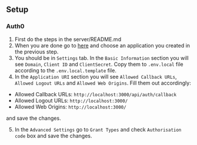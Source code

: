 ## Setup

### Auth0

1. First do the steps in the server/README.md
2. When you are done go to [here](https://manage.auth0.com/#/applications) and choose an application you created in the previous step.
3. You should be in `Settings` tab. In the `Basic Information` section you will see `Domain`, `Client ID` and `ClientSecret`. Copy them to `.env.local` file according to the `.env.local.template` file.
4. In the `Application URI` section you will see `Allowed Callback URLs`, `Allowed Logout URLs` and `Allowed Web Origins`. Fill them out accordingly:

- Allowed Callback URLs: `http://localhost:3000/api/auth/callback`
- Allowed Logout URLs: `http://localhost:3000/`
- Allowed Web Origins: `http://localhost:3000/`

and save the changes.

5. In the `Advanced Settings` go to `Grant Types` and check `Authorisation code` box and save the changes.
